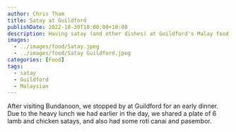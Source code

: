 ```yaml
---
author: Chris Tham
title: Satay at Guildford
publishDate: 2022-10-30T18:00:00+10:00
description: Having satay (and other dishes) at Guildford's Malay food stalls
images:
  - ../images/food/Satay.jpeg
  - ../images/food/Satay Guildford.jpeg
categories: [Food]
tags:
  - satay
  - Guildford
  - Malaysian
---
```


After visiting Bundanoon, we stopped by at Guildford for an early dinner. Due to the heavy lunch we had earlier in the day, we shared a plate of 6 lamb and chicken satays, and also had some roti canai and pasembor.
